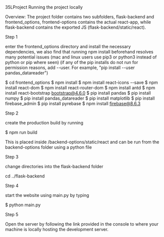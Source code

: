 35LProject
Running the project locally

Overview:
The project folder contains two subfolders, flask-backend and frontend_options,
frontend-options contains the actual react-app, while flask-backend contains
the exported JS (flask-backend/static/react).

Step 1

enter the frontend_options directory and install the necessary dependencies,
we also find that running npm install beforehand resolves many potential issues
(mac and linux users use pip3 or python3 instead of python or pip where seen)
(if any of the pip installs do not run for permission reasons, add --user. For example, "pip install --user pandas_datareader")

 $ cd frontend_options
 $ npm install
 $ npm install react-icons --save
 $ npm install react-dom
 $ npm install react-router-dom
 $ npm install antd
 $ npm install react-bootstrap bootstrap@4.6.0
 $ pip install pandas
 $ pip install numpy
 $ pip install pandas_datareader
 $ pip install matplotlib
 $ pip install firebase_admin
 $ pip install pyrebase
 $ npm install firebase@8.6.3

Step 2

create the production build by running

$ npm run build

This is placed inside /backend-options/static/react
and can be run from the backend-options folder using a python file


Step 3

change directories into the flask-backend folder

cd ../flask-backend

Step 4

start the website using main.py by typing

$ python main.py

Step 5

Open the server by following the link provided in the console to where your
machine is locally hosting the development server.
